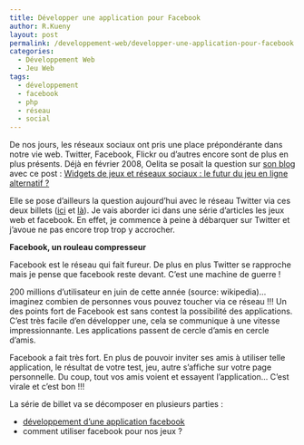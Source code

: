 ```yaml
---
title: Développer une application pour Facebook
author: R.Kueny
layout: post
permalink: /developpement-web/developper-une-application-pour-facebook
categories:
  - Développement Web
  - Jeu Web
tags:
  - développement
  - facebook
  - php
  - réseau
  - social
---
```

De nos jours, les réseaux sociaux ont pris une place prépondérante dans notre vie web. Twitter, Facebook, Flickr ou d&rsquo;autres encore sont de plus en plus présents. Déjà en février 2008, Oelita se posait la question sur <a href="http://tourdejeu.net/blog" target="_blank">son blog</a> avec ce post : <a href="http://tourdejeu.net/blog/index.php?2008/02/17/65-widgets-de-jeux#c31054" target="_blank">Widgets de jeux et réseaux sociaux : le futur du jeu en ligne alternatif ?</a>

Elle se pose d&rsquo;ailleurs la question aujourd&rsquo;hui avec le réseau Twitter via ces deux billets (<a href="http://www.tourdejeu.net/blog/index.php?2009/06/20/138-les-jeux-sur-twitter" target="_blank">ici</a> et <a href="http://www.tourdejeu.net/blog/index.php?2009/06/21/140-de-quelle-facon-les-jeux-en-ligne-peuvent-ils-utiliser-twitter" target="_blank">là</a>). Je vais aborder ici dans une série d&rsquo;articles les jeux web et facebook. En effet, je commence à peine à débarquer sur Twitter et j&rsquo;avoue ne pas encore trop trop y accrocher.

<!--more-->

**Facebook, un rouleau compresseur**

Facebook est le réseau qui fait fureur. De plus en plus Twitter se rapproche mais je pense que facebook reste devant. C&rsquo;est une machine de guerre !

200 millions d&rsquo;utilisateur en juin de cette année (source: wikipedia)&#8230; imaginez combien de personnes vous pouvez toucher via ce réseau !!! Un des points fort de Facebook est sans contest la possibilité des applications. C&rsquo;est très facile d&rsquo;en développer une, cela se communique à une vitesse impressionnante. Les applications passent de cercle d&rsquo;amis en cercle d&rsquo;amis.

Facebook a fait très fort. En plus de pouvoir inviter ses amis à utiliser telle application, le résultat de votre test, jeu, autre s&rsquo;affiche sur votre page personnelle. Du coup, tout vos amis voient et essayent l&rsquo;application&#8230; C&rsquo;est virale et c&rsquo;est bon !!!

La série de billet va se décomposer en plusieurs parties :

  * <a href="http://rkueny.fr/developpement-web/developper-une-application-pour-facebook-2" target="_blank">développement d&rsquo;une application facebook</a>
  * comment utiliser facebook pour nos jeux ?